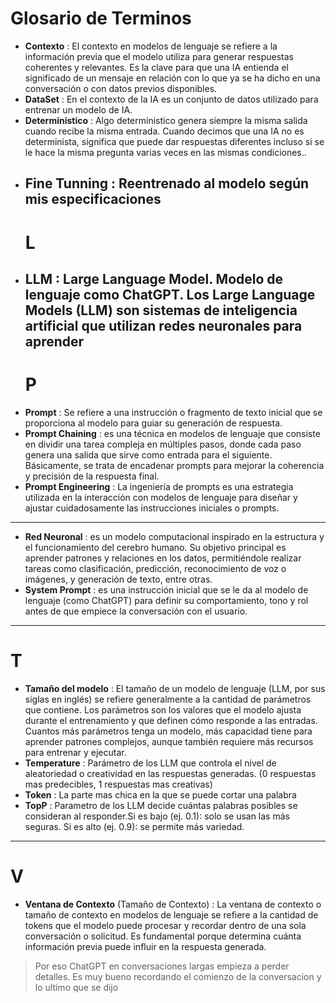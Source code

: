 # Glosario de Terminos

* **Contexto** : El contexto en modelos de lenguaje se refiere a la información previa que el modelo utiliza para generar respuestas coherentes y relevantes. Es la clave para que una IA entienda el significado de un mensaje en relación con lo que ya se ha dicho en una conversación o con datos previos disponibles.
* **DataSet** : En el contexto de la IA es un conjunto de datos utilizado para entrenar un modelo de IA.
* **Deterministico** : Algo deterministico genera siempre la misma salida cuando recibe la misma entrada. Cuando decimos que una IA no es determinista, significa que puede dar respuestas diferentes incluso si se le hace la misma pregunta varias veces en las mismas condiciones..
* **Fine Tunning** : Reentrenado al modelo según mis especificaciones
  --
  # L
* **LLM** : Large Language Model. Modelo de lenguaje como ChatGPT. Los Large Language Models (LLM) son sistemas de inteligencia artificial que utilizan redes neuronales para aprender
  ---
  # P
* **Prompt** : Se refiere a una instrucción o fragmento de texto inicial que se proporciona al modelo para guiar su generación de respuesta.
* **Prompt Chaining** : es una técnica en modelos de lenguaje que consiste en dividir una tarea compleja en múltiples pasos, donde cada paso genera una salida que sirve como entrada para el siguiente. Básicamente, se trata de encadenar prompts para mejorar la coherencia y precisión de la respuesta final.
* **Prompt Engineering** : La ingeniería de prompts es una estrategia utilizada en la interacción con modelos de lenguaje para diseñar y ajustar cuidadosamente las instrucciones iniciales o prompts.
---
* **Red Neuronal** : es un modelo computacional inspirado en la estructura y el funcionamiento del cerebro humano. Su objetivo principal es aprender patrones y relaciones en los datos, permitiéndole realizar tareas como clasificación, predicción, reconocimiento de voz o imágenes, y generación de texto, entre otras.
* **System Prompt** : es una instrucción inicial que se le da al modelo de lenguaje (como ChatGPT) para definir su comportamiento, tono y rol antes de que empiece la conversación con el usuario.
---
# T
* **Tamaño del modelo** : El tamaño de un modelo de lenguaje (LLM, por sus siglas en inglés) se refiere generalmente a la cantidad de parámetros que contiene. Los parámetros son los valores que el modelo ajusta durante el entrenamiento y que definen cómo responde a las entradas. Cuantos más parámetros tenga un modelo, más capacidad tiene para aprender patrones complejos, aunque también requiere más recursos para entrenar y ejecutar.
* **Temperature** : Parámetro de los LLM que controla el nivel de aleatoriedad o creatividad en las respuestas generadas. (0 respuestas mas predecibles, 1 respuestas mas creativas)
* **Token** : La parte mas chica en la que se puede cortar una palabra
* **TopP** : Parametro de los LLM decide cuántas palabras posibles se consideran al responder.Si es bajo (ej. 0.1): solo se usan las más seguras. Si es alto (ej. 0.9): se permite más variedad.
---
# V
* **Ventana de Contexto** (Tamaño de Contexto) :  La ventana de contexto o tamaño de contexto en modelos de lenguaje se refiere a la cantidad de tokens que el modelo puede procesar y recordar dentro de una sola conversación o solicitud. Es fundamental porque determina cuánta información previa puede influir en la respuesta generada.
> Por eso ChatGPT en conversaciones largas empieza a perder detalles. Es muy bueno recordando el comienzo de la conversacion y lo ultimo que se dijo
